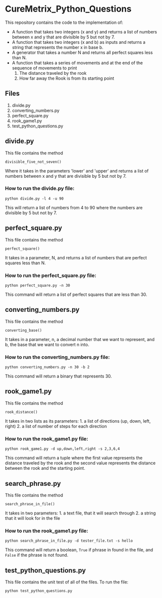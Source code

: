# CureMetrix_Python_Questions

This repository contains the code to the implementation of:
- A function that takes two integers (x and y) and returns a list of numbers
 between x and y that are divisible by 5 but not by 7.
- A function that takes two integers (x and b) as inputs and returns a string
 that represents the number x in base b.
- A generator that takes a number N and returns all perfect squares less
than N.
- A function that takes a series of movements and at the
end of the sequence of movements to print
    1. The distance traveled by the rook
    2. How far away the Rook is from its starting point

## Files

1. divide.py
2. converting_numbers.py
3. perfect_square.py
4. rook_game1.py
5. test_python_questions.py

## divide.py

This file contains the method

    divisible_five_not_seven()

Where it takes in the parameters 'lower' and 'upper' and returns a list of
 numbers between x and y that are divisible by 5 but not by 7.

### How to run the divide.py file:  

    python divide.py -l 4 -u 90

This will return a list of numbers from 4 to 90 where the numbers are
divisible by 5 but not by 7.

## perfect_square.py

This file contains the method

    perfect_square()

It takes in a parameter, N, and returns a list of numbers that are perfect squares less than N.

### How to run the perfect_square.py file:  

    python perfect_square.py -n 30

This command will return a list of perfect squares that are less than 30.

## converting_numbers.py

This file contains the method

    converting_base()

It takes in a parameter, n, a decimal number that we want to represent,
and b, the base that we want to convert n into.  

### How to run the converting_numbers.py file:  

    python converting_numbers.py -n 30 -b 2

This command will return a binary that represents 30.

## rook_game1.py

This file contains the method

    rook_distance()

It takes in two lists as its parameters:
    1. a list of directions (up, down, left, right)
    2. a list of number of steps for each direction

### How to run the rook_game1.py file:  

    python rook_game1.py -d up,down,left,right -s 2,3,6,4

This command will return a tuple where the first value represents the distance
traveled by the rook and the second value represents the distance between
the rook and the starting point.

## search_phrase.py

This file contains the method

    search_phrase_in_file()

It takes in two parameters:
    1. a text file, that it will search through
    2. a string that it will look for in the file

### How to run the rook_game1.py file:  

    python search_phrase_in_file.py -d tester_file.txt -s hello

This command will return a boolean, `True` if phrase in found in the file, and
`False` if the phrase is not found.


## test_python_questions.py
This file contains the unit test of all of the files.
To run the file:

    python test_python_questions.py
